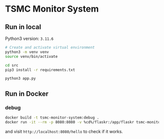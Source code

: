 # TSMC Monitor System

## Run in local

Python3 version: `3.11.6`

```bash
# Create and activate virtual environment
python3 -m venv venv
source venv/bin/activate

cd src
pip3 install -r requirements.txt

python3 app.py
```

## Run in Docker

### debug

```bash
docker build -t tsmc-monitor-system:debug .
docker run -it --rm -p 8080:8080 -v %cd%/flaskr:/app/flaskr tsmc-monitor-system:debug
```

and visit `http://localhost:8080/hello` to check if it works.